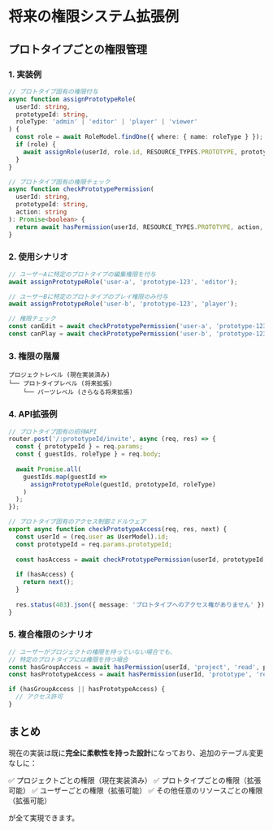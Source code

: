 # 将来の権限システム拡張例

## プロトタイプごとの権限管理

### 1. 実装例

```typescript
// プロトタイプ固有の権限付与
async function assignPrototypeRole(
  userId: string,
  prototypeId: string,
  roleType: 'admin' | 'editor' | 'player' | 'viewer'
) {
  const role = await RoleModel.findOne({ where: { name: roleType } });
  if (role) {
    await assignRole(userId, role.id, RESOURCE_TYPES.PROTOTYPE, prototypeId);
  }
}

// プロトタイプ固有の権限チェック
async function checkPrototypePermission(
  userId: string,
  prototypeId: string,
  action: string
): Promise<boolean> {
  return await hasPermission(userId, RESOURCE_TYPES.PROTOTYPE, action, prototypeId);
}
```

### 2. 使用シナリオ

```typescript
// ユーザーAに特定のプロトタイプの編集権限を付与
await assignPrototypeRole('user-a', 'prototype-123', 'editor');

// ユーザーBに特定のプロトタイプのプレイ権限のみ付与
await assignPrototypeRole('user-b', 'prototype-123', 'player');

// 権限チェック
const canEdit = await checkPrototypePermission('user-a', 'prototype-123', 'write');
const canPlay = await checkPrototypePermission('user-b', 'prototype-123', 'play');
```

### 3. 権限の階層

```
プロジェクトレベル (現在実装済み)
└── プロトタイプレベル (将来拡張)
    └── パーツレベル (さらなる将来拡張)
```

### 4. API拡張例

```typescript
// プロトタイプ固有の招待API
router.post('/:prototypeId/invite', async (req, res) => {
  const { prototypeId } = req.params;
  const { guestIds, roleType } = req.body;
  
  await Promise.all(
    guestIds.map(guestId => 
      assignPrototypeRole(guestId, prototypeId, roleType)
    )
  );
});

// プロトタイプ固有のアクセス制御ミドルウェア
export async function checkPrototypeAccess(req, res, next) {
  const userId = (req.user as UserModel).id;
  const prototypeId = req.params.prototypeId;
  
  const hasAccess = await checkPrototypePermission(userId, prototypeId, 'read');
  
  if (hasAccess) {
    return next();
  }
  
  res.status(403).json({ message: 'プロトタイプへのアクセス権がありません' });
}
```

### 5. 複合権限のシナリオ

```typescript
// ユーザーがプロジェクトの権限を持っていない場合でも、
// 特定のプロトタイプには権限を持つ場合
const hasGroupAccess = await hasPermission(userId, 'project', 'read', projectId);
const hasPrototypeAccess = await hasPermission(userId, 'prototype', 'read', prototypeId);

if (hasGroupAccess || hasPrototypeAccess) {
  // アクセス許可
}
```

## まとめ

現在の実装は既に**完全に柔軟性を持った設計**になっており、追加のテーブル変更なしに：

✅ プロジェクトごとの権限（現在実装済み）
✅ プロトタイプごとの権限（拡張可能）
✅ ユーザーごとの権限（拡張可能）
✅ その他任意のリソースごとの権限（拡張可能）

が全て実現できます。
